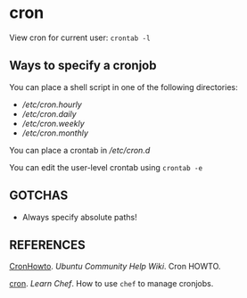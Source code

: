 ---
---

cron
====

View cron for current user: `crontab -l`

## Ways to specify a cronjob

You can place a shell script in one of the following directories:
- _/etc/cron.hourly_
- _/etc/cron.daily_
- _/etc/cron.weekly_
- _/etc/cron.monthly_

You can place a crontab in _/etc/cron.d_

You can edit the user-level crontab using `crontab -e`

## GOTCHAS

- Always specify absolute paths!

## REFERENCES

[CronHowto](https://help.ubuntu.com/community/CronHowto). _Ubuntu Community Help Wiki_. Cron HOWTO.

[cron](https://docs.chef.io/resource_cron.html). _Learn Chef_. How to use `chef` to manage cronjobs.